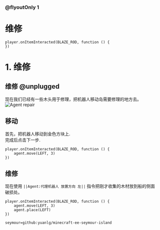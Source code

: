 

### @flyoutOnly 1

# 维修

```template
player.onItemInteracted(BLAZE_ROD, function () {
})
```

# 1. 维修

## 维修 @unplugged

现在我们已经有一些木头用于修理，把机器人移动岛需要修理的地方去。      
![Agent repair](https://hub.fastgit.org/yuanlg/minecraft-ee-seymour-island/raw/master/media/task0-place.gif)

## 移动
首先，把机器人移动到金色方块上.   
完成后点击下一步.      

```blocks
player.onItemInteracted(BLAZE_ROD, function () {
    agent.move(LEFT, 3)
})
```

## 维修
现在使用 ``||Agent:代理机器人 放置方向 左||`` 指令把刚才收集的木材放到船的侧面破损处。

```blocks
player.onItemInteracted(BLAZE_ROD, function () {
    agent.move(LEFT, 3)
    agent.place(LEFT)
})

```

```package
seymour=github:yuanlg/minecraft-ee-seymour-island
```

